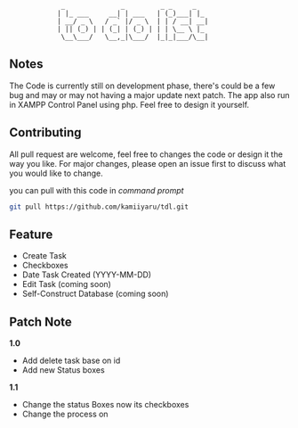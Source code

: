				 _              _         _ _     _   
				| |_ ___     __| | ___   | (_)___| |_ 
				| __/ _ \   / _` |/ _ \  | | / __| __|
				| || (_) | | (_| | (_) | | | \__ \ |_ 
				 \__\___/   \__,_|\___/  |_|_|___/\__|
                    

## Notes

The Code is currently still on development phase, there's could be a few bug and
may or may not having a major update next patch. The app also run in XAMPP Control Panel using php.
Feel free to design it yourself.

## Contributing

All pull request are welcome, feel free to changes the code or design it the way you like.
For major changes, please open an issue first to discuss what you would like to change.

you can pull with this code in *command prompt*
```bash
git pull https://github.com/kamiiyaru/tdl.git
```

## Feature

- Create Task
- Checkboxes
- Date Task Created (YYYY-MM-DD)
- Edit Task (coming soon)
- Self-Construct Database (coming soon)

## Patch Note

**1.0**
- Add delete task base on id
- Add new Status boxes

**1.1**
- Change the status Boxes now its checkboxes
- Change the process on 

